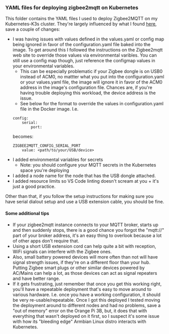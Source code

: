 ### YAML files for deploying zigbee2mqtt on Kubernetes 

This folder contains the YAML files I used to deploy Zigbee2MQTT on my Kubernetes-K3s cluster. They're largely influenced by what I found [here](https://github.com/Koenkk/zigbee2mqtt/discussions/10899), save a couple of changes:

* I was having issues with values defined in the values.yaml or config map being ignored in favor of the configuration.yaml file baked into the image. To get around this I followed the instructions on the Zigbee2mqtt web site to override those values via environmental varibles. You can still use a config map though, just reference the configmap values in your environmental variables. 
    * This can be especially problematic if your Zigbee dongle is on USB0 instead of ACM0, no mattter what you put into the configuration.yaml or your values.yaml file, the image will ignore it in favor of the ACM0 address in the image's configuration file. Chances are, if you're having trouble deploying this workload, the device address is the issue. 
    * See below for the format to override the values in configuration.yaml file in the Docker image. I.e. 
    ~~~
    config:
        serial:
            port:
    ~~~
    becomes:
    ~~~
    ZIGBEE2MQTT_CONFIG_SERIAL_PORT
        value: <path/to/your/USB/device>
    ~~~
* I added environmental variables for secrets
    * Note: you should configure your MQTT secrets in the Kubernetes space you're deploying 
* I added a node name for the node that has the USB dongle attached. 
* I added resource limits so VS Code linting doesn't scream at you + it's just a good practice. 

Other than that, if you follow the setup instructions for making sure you have serial dialout setup and use a USB extension cable, you should be fine.

#### Some additional tips
* If your zigbee2mqtt instance connects to your MQTT broker, starts up and then suddenly stops, there is a good chance you forgot the "mqtt://" part of your broker address, it's an easy thing to overlook because a lot of other apps don't require that. 
* Using a short USB extension cord can help quite a bit with reception, WiFi signals can interfere with the Zigbee ones. 
* Also, small battery powered devices will more often than not will have signal strength issues, if they're on a different floor than your hub. Putting Zigbee smart plugs or other similar devices powered by AC/Mains can help a lot, as those devices can act as signal repeaters and have better range. 
* If it gets frustrating, just remember that once you get this working right, you'll have a repeatable deployment that's easy to move around to various hardware. I.e. once you have a working configuration, it should be very re-usable/repeatable. Once I got this deployed I tested moving the deployment around to different nodes and had no problems, save a "out of memory" error on the Orange Pi 3B, but, it does that with everything that wasn't deployed on it first, so I suspect it's some issue with how its "bleeding edge" Armbian Linux distro interacts with Kubernetes. 